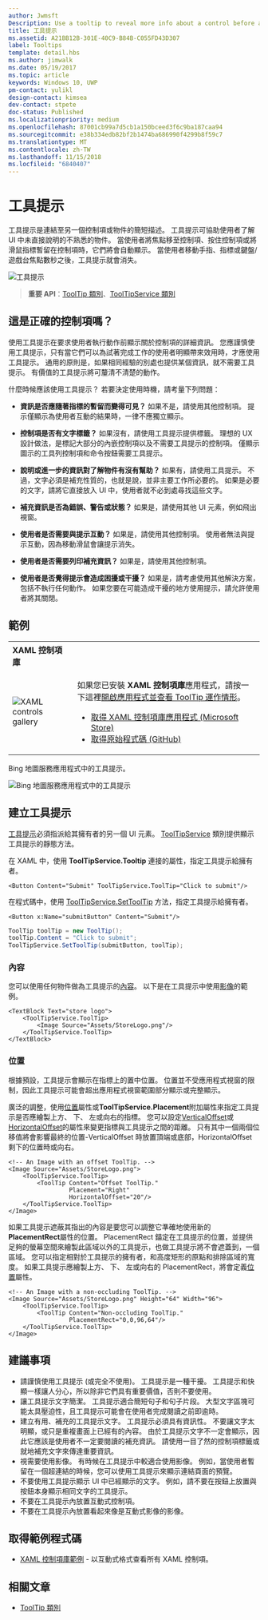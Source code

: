 ```yaml
---
author: Jwmsft
Description: Use a tooltip to reveal more info about a control before asking the user to perform an action.
title: 工具提示
ms.assetid: A21BB12B-301E-40C9-B84B-C055FD43D307
label: Tooltips
template: detail.hbs
ms.author: jimwalk
ms.date: 05/19/2017
ms.topic: article
keywords: Windows 10, UWP
pm-contact: yulikl
design-contact: kimsea
dev-contact: stpete
doc-status: Published
ms.localizationpriority: medium
ms.openlocfilehash: 87001cb99a7d5cb1a150bceed3f6c9ba187caa94
ms.sourcegitcommit: e38b334edb82bf2b1474ba686990f4299b8f59c7
ms.translationtype: MT
ms.contentlocale: zh-TW
ms.lasthandoff: 11/15/2018
ms.locfileid: "6840407"
---
```

# <a name="tooltips"></a>工具提示

工具提示是連結至另一個控制項或物件的簡短描述。 工具提示可協助使用者了解 UI 中未直接說明的不熟悉的物件。 當使用者將焦點移至控制項、按住控制項或將滑鼠指標暫留在控制項時，它們將會自動顯示。 當使用者移動手指、指標或鍵盤/遊戲台焦點數秒之後，工具提示就會消失。

![工具提示](images/controls/tool-tip.png)

> **重要 API**：[ToolTip 類別](/uwp/api/Windows.UI.Xaml.Controls.ToolTip)、[ToolTipService 類別](https://msdn.microsoft.com/library/windows/apps/windows.ui.xaml.controls.tooltipservice)

## <a name="is-this-the-right-control"></a>這是正確的控制項嗎？

使用工具提示在要求使用者執行動作前顯示關於控制項的詳細資訊。 您應謹慎使用工具提示，只有當它們可以為試著完成工作的使用者明顯帶來效用時，才應使用工具提示。 通用的原則是，如果相同經驗的別處也提供某個資訊，就不需要工具提示。 有價值的工具提示將可釐清不清楚的動作。

什麼時候應該使用工具提示？ 若要決定使用時機，請考量下列問題：

- **資訊是否應隨著指標的暫留而變得可見？**
    如果不是，請使用其他控制項。 提示僅顯示為使用者互動的結果時，一律不應獨立顯示。

- **控制項是否有文字標籤？**
    如果沒有，請使用工具提示提供標籤。 理想的 UX 設計做法，是標記大部分的內嵌控制項以及不需要工具提示的控制項。 僅顯示圖示的工具列控制項和命令按鈕需要工具提示。

- **說明或進一步的資訊對了解物件有沒有幫助？**
    如果有，請使用工具提示。 不過，文字必須是補充性質的，也就是說，並非主要工作所必要的。 如果是必要的文字，請將它直接放入 UI 中，使用者就不必到處尋找這些文字。

- **補充資訊是否為錯誤、警告或狀態？**
    如果是，請使用其他 UI 元素，例如飛出視窗。

- **使用者是否需要與提示互動？**
    如果是，請使用其他控制項。 使用者無法與提示互動，因為移動滑鼠會讓提示消失。

- **使用者是否需要列印補充資訊？**
    如果是，請使用其他控制項。

- **使用者是否覺得提示會造成困擾或干擾？**
    如果是，請考慮使用其他解決方案，包括不執行任何動作。 如果您要在可能造成干擾的地方使用提示，請允許使用者將其關閉。

## <a name="example"></a>範例

<table>
<th align="left">XAML 控制項庫<th>
<tr>
<td><img src="images/xaml-controls-gallery-sm.png" alt="XAML controls gallery"></img></td>
<td>
    <p>如果您已安裝 <strong style="font-weight: semi-bold">XAML 控制項庫</strong>應用程式，請按一下這裡<a href="xamlcontrolsgallery:/item/ToolTip">開啟應用程式並查看 ToolTip 運作情形</a>。</p>
    <ul>
    <li><a href="https://www.microsoft.com/store/productId/9MSVH128X2ZT">取得 XAML 控制項庫應用程式 (Microsoft Store)</a></li>
    <li><a href="https://github.com/Microsoft/Windows-universal-samples/tree/master/Samples/XamlUIBasics">取得原始程式碼 (GitHub)</a></li>
    </ul>
</td>
</tr>
</table>

Bing 地圖服務應用程式中的工具提示。

![Bing 地圖服務應用程式中的工具提示](images/control-examples/tool-tip-maps.png)

## <a name="create-a-tooltip"></a>建立工具提示

[工具提示](/uwp/api/Windows.UI.Xaml.Controls.ToolTip)必須指派給其擁有者的另一個 UI 元素。 [ToolTipService](/uwp/api/windows.ui.xaml.controls.tooltipservice) 類別提供顯示工具提示的靜態方法。

在 XAML 中，使用 **ToolTipService.Tooltip** 連接的屬性，指定工具提示給擁有者。

```xaml
<Button Content="Submit" ToolTipService.ToolTip="Click to submit"/>
```

在程式碼中，使用 [ToolTipService.SetToolTip](/uwp/api/windows.ui.xaml.controls.tooltipservice.settooltip) 方法，指定工具提示給擁有者。

```xaml
<Button x:Name="submitButton" Content="Submit"/>
```

```csharp
ToolTip toolTip = new ToolTip();
toolTip.Content = "Click to submit";
ToolTipService.SetToolTip(submitButton, toolTip);
```

### <a name="content"></a>內容

您可以使用任何物件做為工具提示的[內容](/uwp/api/windows.ui.xaml.controls.contentcontrol.content)。 以下是在工具提示中使用[影像](/uwp/api/windows.ui.xaml.controls.image)的範例。

```xaml
<TextBlock Text="store logo">
    <ToolTipService.ToolTip>
        <Image Source="Assets/StoreLogo.png"/>
    </ToolTipService.ToolTip>
</TextBlock>
```

### <a name="placement"></a>位置

根據預設，工具提示會顯示在指標上的置中位置。 位置並不受應用程式視窗的限制，因此工具提示可能會超出應用程式視窗範圍部分顯示或完整顯示。

廣泛的調整，使用[位置](/uwp/api/windows.ui.xaml.controls.tooltip.placement)屬性或**ToolTipService.Placement**附加屬性來指定工具提示是否應繪製上方、 下、 左或向右的指標。 您可以設定[VerticalOffset](/uwp/api/windows.ui.xaml.controls.tooltip.verticaloffset)或[HorizontalOffset](/uwp/api/windows.ui.xaml.controls.tooltip.horizontaloffset)的屬性來變更指標與工具提示之間的距離。 只有其中一個兩個位移值將會影響最終的位置-VerticalOffset 時放置頂端或底部，HorizontalOffset 剩下的位置時或向右。

```xaml
<!-- An Image with an offset ToolTip. -->
<Image Source="Assets/StoreLogo.png">
    <ToolTipService.ToolTip>
        <ToolTip Content="Offset ToolTip."
                 Placement="Right"
                 HorizontalOffset="20"/>
    </ToolTipService.ToolTip>
</Image>
```

如果工具提示遮蔽其指出的內容是要您可以調整它準確地使用新的**PlacementRect**屬性的位置。 PlacementRect 錨定在工具提示的位置，並提供足夠的螢幕空間來繪製此區域以外的工具提示，也做工具提示將不會遮蓋到，一個區域。 您可以指定相對於工具提示的擁有者，和高度矩形的原點和排除區域的寬度。 如果工具提示應繪製上方、 下、 左或向右的 PlacementRect，將會定義[位置](/uwp/api/windows.ui.xaml.controls.tooltip.placement)屬性。 

```xaml
<!-- An Image with a non-occluding ToolTip. -->
<Image Source="Assets/StoreLogo.png" Height="64" Width="96">
    <ToolTipService.ToolTip>
        <ToolTip Content="Non-occluding ToolTip."
                 PlacementRect="0,0,96,64"/>
    </ToolTipService.ToolTip>
</Image>
```

## <a name="recommendations"></a>建議事項

- 請謹慎使用工具提示 (或完全不使用)。 工具提示是一種干擾。 工具提示和快顯一樣讓人分心，所以除非它們具有重要價值，否則不要使用。
- 讓工具提示文字簡潔。 工具提示適合簡短句子和句子片段。 大型文字區塊可能太具壓迫性，且工具提示可能會在使用者完成閱讀之前即逾時。
- 建立有用、補充的工具提示文字。 工具提示必須具有資訊性。 不要讓文字太明顯，或只是重複畫面上已經有的內容。 由於工具提示文字不一定會顯示，因此它應該是使用者不一定要閱讀的補充資訊。 請使用一目了然的控制項標籤或就地補充文字來傳達重要資訊。
- 視需要使用影像。 有時候在工具提示中較適合使用影像。 例如，當使用者暫留在一個超連結的時候，您可以使用工具提示來顯示連結頁面的預覽。
- 不要使用工具提示顯示 UI 中已經顯示的文字。 例如，請不要在按鈕上放置與按鈕本身顯示相同文字的工具提示。
- 不要在工具提示內放置互動式控制項。
- 不要在工具提示內放置看起來像是互動式影像的影像。

## <a name="get-the-sample-code"></a>取得範例程式碼

- [XAML 控制項庫範例](https://github.com/Microsoft/Windows-universal-samples/tree/master/Samples/XamlUIBasics) - 以互動式格式查看所有 XAML 控制項。

## <a name="related-articles"></a>相關文章

- [ToolTip 類別](https://msdn.microsoft.com/library/windows/apps/br227608)
